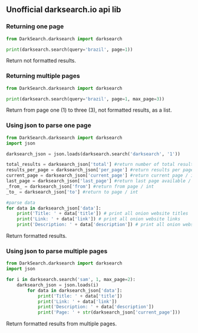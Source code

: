 ## Unofficial darksearch.io api lib

### Returning one page
```python
from DarkSearch.darksearch import darksearch

print(darksearch.search(query='brazil', page=1))
```
Return not formatted results.

### Returning multiple pages
```python
from DarkSearch.darksearch import darksearch

print(darksearch.search(query='brazil', page=1, max_page=3))
```
Return from page one (1) to three (3), not formatted results, as a list.

### Using json to parse one page
```python
from DarkSearch.darksearch import darksearch
import json

darksearch_json = json.loads(darksearch.search('darksearch', '1'))

total_results = darksearch_json['total'] #return number of total results / int
results_per_page = darksearch_json['per_page'] #return results per page / int
current_page = darksearch_json['current_page'] #return current page / int
last_page = darksearch_json['last_page'] #return last page available / int
_from_ = darksearch_json['from'] #return from page / int
_to_ = darksearch_json['to'] #return to page / int

#parse data
for data in darksearch_json['data']:
    print('Title: ' + data['title']) # print all onion website titles
    print('Link: ' + data['link']) # print all onion website links
    print('Description: ' + data['description']) # print all onion website descriptions
```
Return formatted results.

### Using json to parse multiple pages
```python
from DarkSearch.darksearch import darksearch
import json

for i in darksearch.search('sam', 1, max_page=2):
    darksearch_json = json.loads(i)
        for data in darksearch_json['data']:
            print('Title: ' + data['title'])
            print('Link: ' + data['link'])
            print('Description: ' + data['description'])
            print('Page: ' + str(darksearch_json['current_page']))
```
Return formatted results from multiple pages.
